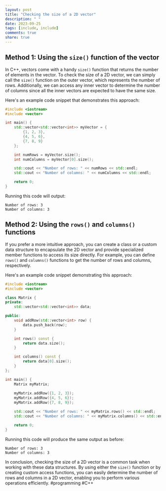 ```yaml
---
layout: post
title: "Checking the size of a 2D vector"
description: " "
date: 2023-09-25
tags: [include, include]
comments: true
share: true
---
```


## Method 1: Using the `size()` function of the vector

In C++, vectors come with a handy `size()` function that returns the number of elements in the vector. To check the size of a 2D vector, we can simply call the `size()` function on the outer vector, which represents the number of rows. Additionally, we can access any inner vector to determine the number of columns since all the inner vectors are expected to have the same size.

Here's an example code snippet that demonstrates this approach:

```cpp
#include <iostream>
#include <vector>

int main() {
    std::vector<std::vector<int>> myVector = {
        {1, 2, 3},
        {4, 5, 6},
        {7, 8, 9}
    };

    int numRows = myVector.size();
    int numColumns = myVector[0].size();

    std::cout << "Number of rows: " << numRows << std::endl;
    std::cout << "Number of columns: " << numColumns << std::endl;

    return 0;
}
```

Running this code will output:

```
Number of rows: 3
Number of columns: 3
```

## Method 2: Using the `rows()` and `columns()` functions

If you prefer a more intuitive approach, you can create a class or a custom data structure to encapsulate the 2D vector and provide specialized member functions to access its size directly. For example, you can define `rows()` and `columns()` functions to get the number of rows and columns, respectively.

Here's an example code snippet demonstrating this approach:

```cpp
#include <iostream>
#include <vector>

class Matrix {
private:
    std::vector<std::vector<int>> data;

public:
    void addRow(std::vector<int> row) {
        data.push_back(row);
    }

    int rows() const {
        return data.size();
    }

    int columns() const {
        return data[0].size();
    }
};

int main() {
    Matrix myMatrix;
    
    myMatrix.addRow({1, 2, 3});
    myMatrix.addRow({4, 5, 6});
    myMatrix.addRow({7, 8, 9});

    std::cout << "Number of rows: " << myMatrix.rows() << std::endl;
    std::cout << "Number of columns: " << myMatrix.columns() << std::endl;

    return 0;
}
```

Running this code will produce the same output as before:

```
Number of rows: 3
Number of columns: 3
```

In conclusion, checking the size of a 2D vector is a common task when working with these data structures. By using either the `size()` function or by creating custom access functions, you can easily determine the number of rows and columns in a 2D vector, enabling you to perform various operations efficiently. #programming #C++